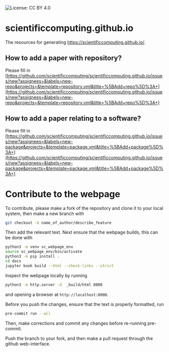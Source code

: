 ![License: CC BY 4.0](https://img.shields.io/badge/License-CC%20BY%204.0-lightgrey.svg)

# scientificcomputing.github.io

The resources for generating <https://scientificcomputing.github.io/>.

## How to add a paper with repository?

Please fill in [https://github.com/scientificcomputing/scientificcomputing.github.io/issues/new?assignees=&labels=new-repo&projects=&template=repository.yml&title=%5BAdd+repo%5D%3A+](https://github.com/scientificcomputing/scientificcomputing.github.io/issues/new?assignees=&labels=new-repo&projects=&template=repository.yml&title=%5BAdd+repo%5D%3A+)

## How to add a paper relating to a software?

Please fill in [https://github.com/scientificcomputing/scientificcomputing.github.io/issues/new?assignees=&labels=new-package&projects=&template=package.yml&title=%5BAdd+package%5D%3A+](https://github.com/scientificcomputing/scientificcomputing.github.io/issues/new?assignees=&labels=new-package&projects=&template=package.yml&title=%5BAdd+package%5D%3A+)

# Contribute to the webpage

To contribute, please make a fork of the repository and clone it to your local system, then make a new branch with

```bash
git checkout -b name_of_author/describe_feature
```

Then add the relevant text.
Next ensure that the webpage builds, this can be done with

```bash
python3 -m venv sc_webpage_env
source sc_webpage_env/bin/activate
python3 -m pip install .
cd docs
jupyter book build --html --check-links --strict
```

Inspect the webpage locally by running
```bash
python3 -m http.server -d  _build/html 8000
```
and opening a browser at `http://localhost:8000`.


Before you push the changes, ensure that the text is properly formatted, run

```bash
pre-commit run --all
```

Then, make corrections and commit any changes before re-running pre-commit.

Push the branch to your fork, and then make a pull request through the github web-interface.
